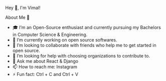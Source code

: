    Hey 👋, I'm Vimal!

   About Me 🚀
- 🎓 I’m an Open-Source enthusiast and currently pursuing my Bachelors in Computer Science & Engineering.
- 🔭 I’m currently working on open source softwares.
- 👯 I’m looking to collaborate with friends who help me to get started in open source.
- 🤔 I’m looking for help with choosing organizations to contribute to.
- 💬 Ask me about React & Django 
- 📫 How to reach me: Instagram
- ⚡ Fun fact: Ctrl + C and Ctrl + V


